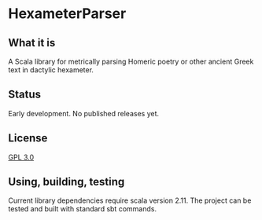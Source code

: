 # HexameterParser

## What it is

A Scala library for metrically parsing Homeric poetry or other ancient Greek text in dactylic hexameter.



## Status

Early development.  No published releases yet.

## License

[GPL 3.0](https://opensource.org/licenses/gpl-3.0.html)


## Using, building, testing

Current library dependencies require scala version 2.11.  The project can be tested and built with standard sbt commands.
